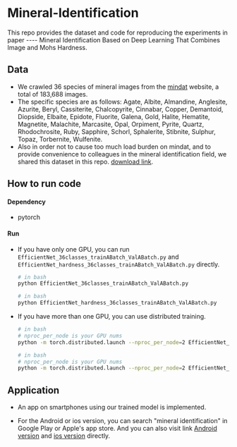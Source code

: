# Mineral-Identification

This repo provides the dataset and code for reproducing the experiments in paper ---- Mineral Identification Based on Deep Learning That Combines Image and Mohs Hardness.



## Data

* We crawled 36 species of mineral images from the [mindat](https://www.mindat.org) website, a total of 183,688 images. 
* The specific species are as follows: Agate, Albite, Almandine, Anglesite, Azurite, Beryl, Cassiterite, Chalcopyrite, Cinnabar, Copper, Demantoid, Diopside, Elbaite, Epidote, Fluorite, Galena, Gold, Halite, Hematite, Magnetite, Malachite, Marcasite, Opal, Orpiment, Pyrite, Quartz, Rhodochrosite, Ruby, Sapphire, Schorl, Sphalerite, Stibnite, Sulphur, Topaz, Torbernite, Wulfenite.
* Also in order not to cause too much load burden on mindat, and to provide convenience to colleagues in the mineral identification field, we shared this dataset in this repo. [download link](https://drive.google.com/file/d/1uzhhvcQ8QKLE3O87udFYGc_ehqRwwppj/view).



## How to run code

#### Dependency

* pytorch

#### Run

* If you have only one GPU, you can run `EfficientNet_36classes_trainABatch_ValABatch.py` and `EfficientNet_hardness_36classes_trainABatch_ValABatch.py` directly.

  ```bash
  # in bash
  python EfficientNet_36classes_trainABatch_ValABatch.py
  ```

  ```bash
  # in bash
  python EfficientNet_hardness_36classes_trainABatch_ValABatch.py
  ```

* If you have more than one GPU, you can use distributed training.

  ```bash
  # in bash
  # nproc_per_node is your GPU nums
  python -m torch.distributed.launch --nproc_per_node=2 EfficientNet_36classes_trainABatch_ValABatch.py
  ```

  ```bash
  # in bash
  # nproc_per_node is your GPU nums
  python -m torch.distributed.launch --nproc_per_node=2 EfficientNet_hardness_36classes_trainABatch_ValABatch.py
  ```

  

## Application

* An app on smartphones using our trained model is implemented.

* For the Android or ios version, you can search "mineral identification" in Google Play or Apple's app store. And you can also visit link [Android version](https://play.google.com/store/apps/details?id=com.kate.study3) and [ios version](https://apps.apple.com/cn/app/mineral-identification/id1537377326) directly.